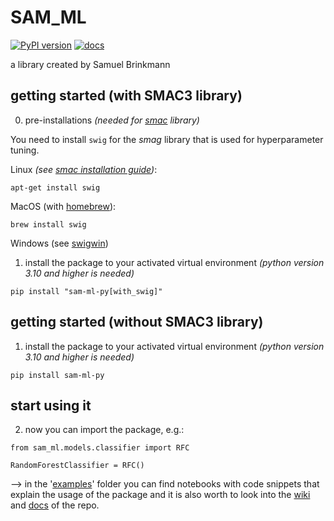 # SAM_ML

[![PyPI version](https://badge.fury.io/py/sam-ml-py.svg)](https://badge.fury.io/py/sam-ml-py)
[![docs](https://github.com/priapos1004/SAM_ML/workflows/docs/badge.svg)](https://priapos1004.github.io/SAM_ML/)

a library created by Samuel Brinkmann

## getting started (with SMAC3 library)

0. pre-installations *(needed for [smac](https://github.com/automl/SMAC3) library)*

You need to install `swig` for the *smag* library that is used for hyperparameter tuning.

Linux *(see [smac installation guide](https://automl.github.io/SMAC3/main/1_installation.html))*:

```
apt-get install swig
```

MacOS (with [homebrew](https://formulae.brew.sh/formula/swig)):

```
brew install swig
```

Windows (see [swigwin](https://www.swig.org/download.html))

1. install the package to your activated virtual environment *(python version 3.10 and higher is needed)*

```
pip install "sam-ml-py[with_swig]"
```

## getting started (without SMAC3 library)

1. install the package to your activated virtual environment *(python version 3.10 and higher is needed)*

```
pip install sam-ml-py
```

## start using it

2. now you can import the package, e.g.:

```
from sam_ml.models.classifier import RFC

RandomForestClassifier = RFC()
```

--> in the '[examples](https://github.com/Priapos1004/SAM_ML/tree/main/examples)' folder you can find notebooks with code snippets that explain the usage of the package and it is also worth to look into the [wiki](https://github.com/Priapos1004/SAM_ML/wiki) and [docs](https://priapos1004.github.io/SAM_ML/) of the repo.
